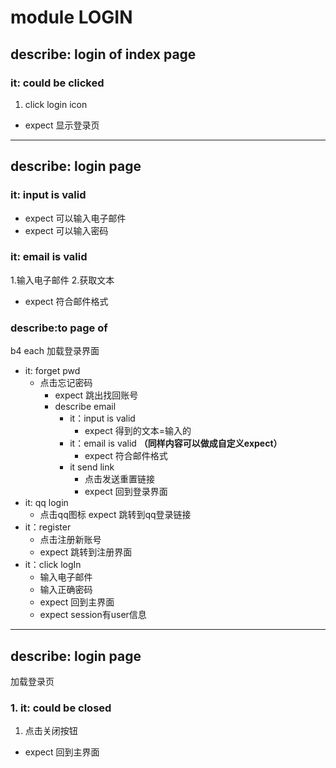 # module LOGIN

## describe: login of index page
### it: could be clicked
1.  click login icon
* expect 显示登录页
***
## describe: login page
### it: input is valid 
* expect 可以输入电子邮件
* expect 可以输入密码
### it: email is valid
1.输入电子邮件
2.获取文本
* expect 符合邮件格式 
### describe:to page of 
b4 each 加载登录界面
* it: forget pwd
  * 点击忘记密码
    * expect 跳出找回账号
    * describe email
      * it：input is valid
        * expect 得到的文本=输入的
      * it：email is valid **（同样内容可以做成自定义expect）**
        * expect 符合邮件格式
      * it send link
        * 点击发送重置链接
        * expect 回到登录界面 
* it: qq login
  * 点击qq图标
  expect 跳转到qq登录链接
* it：register
  * 点击注册新账号
  * expect 跳转到注册界面
* it：click logIn
  * 输入电子邮件
  * 输入正确密码
  * expect 回到主界面
  * expect session有user信息
***
## describe: login page
加载登录页
### 1. it: could be closed
1. 点击关闭按钮
* expect 回到主界面 